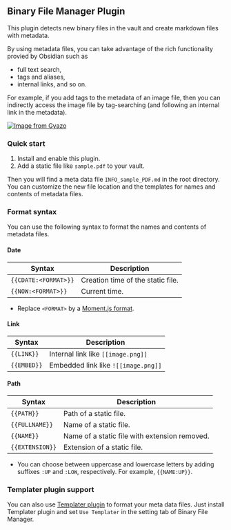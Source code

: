 ## Binary File Manager Plugin

This plugin detects new binary files in the vault and create markdown files with metadata.

By using metadata files, you can take advantage of the rich functionality provied by Obsidian such as
- full text search, 
- tags and aliases, 
- internal links, and so on.

For example, if you add tags to the metadata of an image file, then you can indirectly access the image file by tag-searching (and following an internal link in the metadata).

[![Image from Gyazo](https://i.gyazo.com/6c46d863e4c31d0815bcf027fdb48f92.gif)](https://gyazo.com/6c46d863e4c31d0815bcf027fdb48f92)

### Quick start
1. Install and enable this plugin.
2. Add a static file like `sample.pdf` to your vault.

Then you will find a meta data file `INFO_sample_PDF.md` in the root directory.
You can customize the new file location and the templates for names and contents of metadata files.

### Format syntax
You can use the following syntax to format the names and contents of metadata files.
#### Date
| Syntax | Description |
| -- | -- |
| `{{CDATE:<FORMAT>}}` | Creation time of the static file.  |
| `{{NOW:<FORMAT>}}` | Current time. |

- Replace `<FORMAT>` by a [Moment.js format](https://momentjs.com/docs/#/displaying/format/).

#### Link
| Syntax | Description |
| -- | -- |
| `{{LINK}}` | Internal link like `[[image.png]]` |
| `{{EMBED}}` | Embedded link like `![[image.png]]` |

#### Path
| Syntax | Description |
| -- | -- |
| `{{PATH}}` | Path of a static file. |
| `{{FULLNAME}}` | Name of a static file. |
| `{{NAME}}` | Name of a static file with extension removed. |
| `{{EXTENSION}}` | Extension of a static file. |

- You can choose between uppercase and lowercase letters by adding suffixes `:UP` and `:LOW`, respectively. For example, `{{NAME:UP}}`.

### Templater plugin support
You can also use [Templater plugin](https://github.com/SilentVoid13/Templater) to format your meta data files.
Just install Templater plugin and set `Use Templater` in the setting tab of Binary File Manager.
